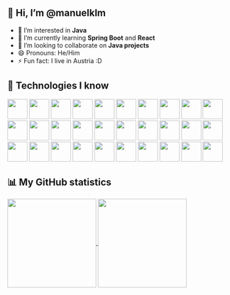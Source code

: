 ## 👋 Hi, I’m @manuelklm
- 👀 I’m interested in **Java**
- 🌱 I’m currently learning **Spring Boot** and **React**
- 💞️ I’m looking to collaborate on **Java projects**
- 😄 Pronouns: He/Him
- ⚡ Fun fact: I live in Austria :D

## 🧠 Technologies I know
<p>
  <!-- Programming Languages --->
  <img src="https://cdn.jsdelivr.net/gh/devicons/devicon@latest/icons/javascript/javascript-original.svg" width="45" height="45"/>
  <img src="https://cdn.jsdelivr.net/gh/devicons/devicon@latest/icons/typescript/typescript-original.svg" width="45" height="45"/>
  <img src="https://cdn.jsdelivr.net/gh/devicons/devicon@latest/icons/java/java-original.svg" width="45" height="45"/>
  <img src="https://cdn.jsdelivr.net/gh/devicons/devicon@latest/icons/python/python-original.svg" width="45" height="45"/>
  <img src="https://cdn.jsdelivr.net/gh/devicons/devicon@latest/icons/php/php-original.svg" width="45" height="45"/>
  <img src="https://cdn.jsdelivr.net/gh/devicons/devicon@latest/icons/lua/lua-original.svg" width="45" height="45"/>
  <!-- Frontend --->
  <img src="https://cdn.jsdelivr.net/gh/devicons/devicon@latest/icons/html5/html5-original.svg" width="45" height="45"/>
  <img src="https://cdn.jsdelivr.net/gh/devicons/devicon@latest/icons/css3/css3-original.svg" width="45" height="45"/>
  <img src="https://cdn.jsdelivr.net/gh/devicons/devicon@latest/icons/angular/angular-original.svg" width="45" height="45"/>
  <img src="https://cdn.jsdelivr.net/gh/devicons/devicon@latest/icons/react/react-original.svg" width="45" height="45"/>
  <img src="https://cdn.jsdelivr.net/gh/devicons/devicon@latest/icons/nextjs/nextjs-original.svg" width="45" height="45"/>
  <img src="https://cdn.jsdelivr.net/gh/devicons/devicon@latest/icons/tailwindcss/tailwindcss-original.svg" width="45" height="45"/>
  <img src="https://cdn.jsdelivr.net/gh/devicons/devicon@latest/icons/vitejs/vitejs-original.svg" width="45" height="45"/>
  <!-- Backend --->
  <img src="https://cdn.jsdelivr.net/gh/devicons/devicon@latest/icons/nodejs/nodejs-original.svg" width="45" height="45"/>
  <img src="https://cdn.jsdelivr.net/gh/devicons/devicon@latest/icons/express/express-original-wordmark.svg" width="45" height="45"/>
  <img src="https://cdn.jsdelivr.net/gh/devicons/devicon@latest/icons/spring/spring-original.svg" width="45" height="45"/>
  <!-- Testing --->
  <img src="https://cdn.jsdelivr.net/gh/devicons/devicon@latest/icons/jest/jest-plain.svg" width="45" height="45"/>
  <img src="https://cdn.jsdelivr.net/gh/devicons/devicon@latest/icons/junit/junit-original.svg" width="45" height="45"/>
  <!-- Databases --->
  <img src="https://cdn.jsdelivr.net/gh/devicons/devicon@latest/icons/mongodb/mongodb-original.svg" width="45" height="45"/>
  <img src="https://cdn.jsdelivr.net/gh/devicons/devicon@latest/icons/postgresql/postgresql-original.svg" width="45" height="45"/>
  <!-- DevOps / Tools --->
  <img src="https://cdn.jsdelivr.net/gh/devicons/devicon@latest/icons/docker/docker-plain.svg" width="45" height="45"/>
  <img src="https://cdn.jsdelivr.net/gh/devicons/devicon@latest/icons/git/git-original.svg" width="45" height="45"/>
  <img src="https://cdn.jsdelivr.net/gh/devicons/devicon@latest/icons/github/github-original.svg" width="45" height="45"/>
  <img src="https://cdn.jsdelivr.net/gh/devicons/devicon@latest/icons/maven/maven-original-wordmark.svg" width="45" height="45"/>
  <img src="https://cdn.jsdelivr.net/gh/devicons/devicon@latest/icons/swagger/swagger-original.svg" width="45" height="45"/>
  <!-- Environments / Shells --->
  <img src="https://cdn.jsdelivr.net/gh/devicons/devicon@latest/icons/vscode/vscode-original.svg" width="45" height="45"/>
  <img src="https://cdn.jsdelivr.net/gh/devicons/devicon@latest/icons/neovim/neovim-original.svg" width="45" height="45"/>
  <img src="https://cdn.jsdelivr.net/gh/devicons/devicon@latest/icons/linux/linux-original.svg" width="45" height="45"/>
  <img src="https://cdn.jsdelivr.net/gh/devicons/devicon@latest/icons/bash/bash-original.svg" width="45" height="45"/>
  <img src="https://cdn.jsdelivr.net/gh/devicons/devicon@latest/icons/powershell/powershell-original.svg" width="45" height="45"/>
</p>

## 📊 My GitHub statistics
<a href="https://github.com/anuraghazra/github-readme-stats">
  <img height=200 align="center" src="https://github-readme-stats.vercel.app/api?username=manuelklm&theme=transparent" />
</a>
<a href="https://github.com/anuraghazra/convoychat">
  <img height=200 align="center" src="https://github-readme-stats.vercel.app/api/top-langs?username=manuelklm&layout=compact&langs_count=8&card_width=320&theme=transparent" />
</a>
